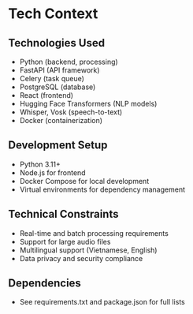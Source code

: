 # Tech Context

## Technologies Used
- Python (backend, processing)
- FastAPI (API framework)
- Celery (task queue)
- PostgreSQL (database)
- React (frontend)
- Hugging Face Transformers (NLP models)
- Whisper, Vosk (speech-to-text)
- Docker (containerization)

## Development Setup
- Python 3.11+
- Node.js for frontend
- Docker Compose for local development
- Virtual environments for dependency management

## Technical Constraints
- Real-time and batch processing requirements
- Support for large audio files
- Multilingual support (Vietnamese, English)
- Data privacy and security compliance

## Dependencies
- See requirements.txt and package.json for full lists 